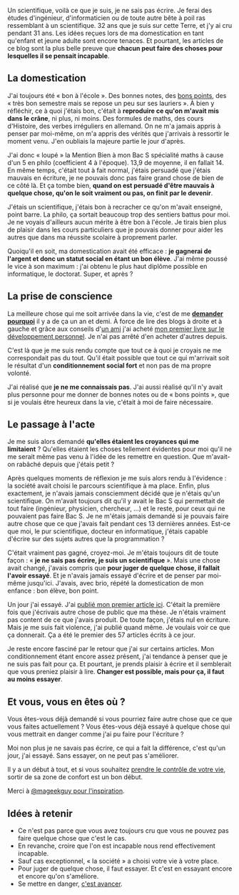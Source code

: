<!-- 
.. title: Passer de scientifique à écrivain
.. slug: passer-de-scientifique-a-ecrivain
.. date: 2014-02-12 21:36:36+01:00
.. tags: Développement personnel, Inspiration
.. category: 
.. link: 
.. description: 
.. type: text
-->

Un scientifique, voilà ce que je suis, je ne sais pas écrire. Je ferai des études d'ingénieur, d'informaticien ou de toute autre bête à poil ras ressemblant à un scientifique. 32 ans que je suis sur cette Terre, et j'y ai cru pendant 31 ans. Les idées reçues lors de ma domestication en tant qu'enfant et jeune adulte sont encore tenaces. Et pourtant, les articles de ce blog sont la plus belle preuve que __chacun peut faire des choses pour lesquelles il se pensait incapable__.

## La domestication

J'ai toujours été « bon à l'école ». Des bonnes notes, des [bons points](http://fr.wikipedia.org/wiki/Bon_point), des « très bon semestre mais se repose un peu sur ses lauriers ». À bien y réfléchir, ce à quoi j'étais bon, c'était à __reproduire ce qu'on m'avait mis dans le crâne__, ni plus, ni moins. Des formules de maths, des cours d'Histoire, des verbes irréguliers en allemand. On ne m'a jamais appris à penser par moi-même, on m'a appris des vérités que j'arrivais à ressortir le moment venu. J'en oubliais la majeure partie le jour d'après.

J'ai donc « loupé » la Mention Bien à mon Bac S spécialité maths à cause d'un 5 en philo (coefficient 4 à l'époque). 13,9 de moyenne, il en fallait 14. En même temps, c'était tout à fait normal, j'étais persuadé que j'étais mauvais en écriture, je ne pouvais donc pas faire grand chose de bien de ce côté là. Et ça tombe bien, __quand on est persuadé d'être mauvais à quelque chose, qu'on le soit vraiment ou pas, on finit par le devenir__.

J'étais un scientifique, j'étais bon à recracher ce qu'on m'avait enseigné, point barre. La philo, ça sortait beaucoup trop des sentiers battus pour moi. Je ne voyais d'ailleurs aucun mérite à être bon à l'école. Je tirais bien plus de plaisir dans les cours particuliers que je pouvais donner pour aider les autres que dans ma réussite scolaire à proprement parler.

Quoiqu'il en soit, ma domestication avait été efficace : __je gagnerai de l'argent et donc un statut social en étant un bon élève__. J'ai même poussé le vice à son maximum : j'ai obtenu le plus haut diplôme possible en informatique, le doctorat. Super, et après ?

## La prise de conscience

La meilleure chose qui me soit arrivée dans la vie, c'est de me __[demander pourquoi](http://deboutlesgens.com/blog/le-développement-personnel-pour-qui-pourquoi)__ il y a de ça un an et demi. À force de lire des blogs à droite et à gauche et grâce aux conseils d'[un ami](http://twitter.com/cchantep) j'ai acheté [mon premier livre sur le développement personnel](http://deboutlesgens.com/blog/travailler-moins-pour-gagner-plus-la-semaine-de-4-heures/). Je n'ai pas arrêté d'en acheter d'autres depuis.

C'est là que je me suis rendu compte que tout ce à quoi je croyais ne me correspondait pas du tout. Qu'il était possible que tout ce qui m'arrivait soit le résultat d'un __conditionnement social fort__ et non pas de ma propre volonté.

J'ai réalisé que __je ne me connaissais pas__. J'ai aussi réalisé qu'il n'y avait plus personne pour me donner de bonnes notes ou de « bons points », que si je voulais être heureux dans la vie, c'était à moi de faire nécessaire.

## Le passage à l'acte

Je me suis alors demandé __qu'elles étaient les croyances qui me limitaient__ ? Qu'elles étaient les choses tellement évidentes pour moi qu'il ne me serait même pas venu à l'idée de les remettre en question. Que m'avait-on rabâché depuis que j'étais petit ?

Après quelques moments de réflexion je me suis alors rendu à l'évidence : la société avait choisi le parcours scientifique à ma place. Enfin, plus exactement, je n'avais jamais consciemment décidé que je n'étais qu'un scientifique. On m'avait toujours dit qu'il y avait le Bac S qui permettait de tout faire (ingénieur, physicien, chercheur, …) et le reste, pour ceux qui ne pouvaient pas faire Bac S. Je ne m'étais jamais demandé si je pouvais faire autre chose que ce que j'avais fait pendant ces 13 dernières années. Est-ce que moi, le pur scientifique, docteur en informatique, j'étais capable d'écrire sur des sujets autres que la programmation ?

C'était vraiment pas gagné, croyez-moi. Je m'étais toujours dit de toute façon : « __je ne sais pas écrire, je suis un scientifique__ ». Mais une chose avait changé, j'avais compris que __pour juger de quelque chose, il fallait l'avoir essayé__. Et je n'avais jamais essayé d'écrire et de penser par moi-même jusqu'ici. J'avais, avec brio, répété la domestication de mon enfance : bon élève, bon point.

Un jour j'ai essayé. J'ai [publié mon premier article ici](/blog/comment-r%C3%A9ussir-dans-la-vie-dompter-l%C3%A9chec/). C'était la première fois que j'écrivais autre chose de public que ma thèse. Je n'étais vraiment pas content de ce que j'avais produit. De toute façon, j'étais nul en écriture. Mais je me suis fait violence, j'ai publié quand même. Je voulais voir ce que ça donnerait. Ça a été le premier des 57 articles écrits à ce jour.

Je reste encore fasciné par le retour que j'ai sur certains articles. Mon conditionnement étant encore assez présent, j'ai tendance à penser que je ne suis pas fait pour ça. Et pourtant, je prends plaisir à écrire et il semblerait que vous preniez plaisir à lire. __Changer est possible, mais pour ça, il faut au moins essayer__.

## Et vous, vous en êtes où ?

Vous êtes-vous déjà demandé si vous pourriez faire autre chose que ce que vous faites actuellement ? Vous êtes-vous déjà essayé à quelque chose qui vous mettrait en danger comme j'ai pu faire pour l'écriture ?

Moi non plus je ne savais pas écrire, ce qui a fait la différence, c'est qu'un jour, j'ai essayé. Sans essayer, on ne peut pas s'améliorer.

Il y a un début à tout, et si vous souhaitez [prendre le contrôle de votre vie](/blog/y-a-t-il-un-pilote-dans-lavion/), sortir de sa zone de confort est un bon début.

Merci à [@mageekguy pour l'inspiration](https://twitter.com/mageekguy/statuses/429356860354072576).

## Idées à retenir

- Ce n'est pas parce que vous avez toujours cru que vous ne pouvez pas faire quelque chose que c'est le cas.
- En revanche, croire que l'on est incapable nous rend effectivement incapable.
- Sauf cas exceptionnel, « la société » a choisi votre vie à votre place.
- Pour juger de quelque chose, il faut essayer. Et c'est en essayant encore et encore qu'on s'améliore.
- Se mettre en danger, [c'est avancer](/blog/y-a-t-il-un-pilote-dans-lavion/).

